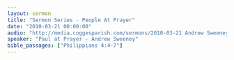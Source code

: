 ```yaml
---
layout: sermon
title: "Sermon Series - People At Prayer"
date: "2010-03-21 00:00:00"
audio: "http://media.coggesparish.com/sermons/2010-03-21 Andrew Sweeney.mp3"
speaker: "Paul at Prayer - Andrew Sweeney"
bible_passages: ["Philippians 4:4-7"]
---
```

